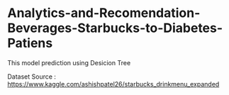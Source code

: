 # Analytics-and-Recomendation-Beverages-Starbucks-to-Diabetes-Patiens

This model prediction using Desicion Tree

Dataset Source : https://www.kaggle.com/ashishpatel26/starbucks_drinkmenu_expanded
